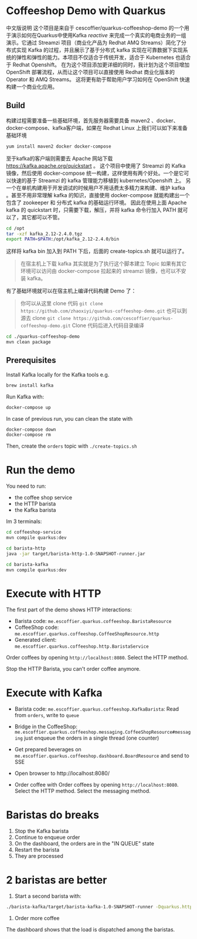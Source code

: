 # Coffeeshop Demo with Quarkus
中文版说明
这个项目是来自于 cescoffier/quarkus-coffeeshop-demo 的一个用于演示如何在Quarkus中使用Kafka _reactive_ 来完成一个真实的电商业务的一组演示。它通过 Streamzi 项目（商业化产品为 Redhat AMQ Streams）简化了分布式实现 Kafka 的过程，并且展示了基于分布式 kafka 实现在可靠数据下实现系统的弹性和弹性的能力。本项目不仅适合于传统开发，适合于 Kubernetes 也适合于 Redhat Openshift。 在为这个项目添加更详细的同时，我计划为这个项目增加 OpenShift 部署流程，从而让这个项目可以直接使用 Redhat 商业化版本的 Operator 和 AMQ Streams。 这将更有助于帮助用户学习如何在 OpenShift 快速构建一个商业化应用。

## Build
构建过程需要准备一些基础环境，首先服务器需要具备 maven2 、docker、docker-compose、kafka客户端，如果在 Redhat Linux 上我们可以如下来准备基础环境
```bash
yum install maven2 docker docker-compose
```
至于kafka的客户端则需要去 Apache 网站下载 https://kafka.apache.org/quickstart 。
这个项目中使用了 Streamzi 的 Kafka 镜像，然后使用 docker-compose 统一构建，这样使用有两个好处。一个是它可以快速的基于 Streamzi 的 kafka 管理能力移植到 kubernetes/Openshift 上。 另一个在单机构建用于开发调试的时候用户不用话费太多精力来构建、维护 kafka 。甚至不用非常理解 kafka 的知识，直接使用 docker-compose 就能构建出一个包含了 zookeeper 和 分布式 kafka 的基础运行环境。
因此在使用上面 Apache kafka 的 quickstart 时，只需要下载，解压，并将 kafka 命令行加入 PATH 就可以了，其它都可以不管。
```bash
cd /opt
tar -xzf kafka_2.12-2.4.0.tgz
export PATH=$PATH:/opt/kafka_2.12-2.4.0/bin
```
这样将 kafka bin 加入到 PATH 下后，后面的 create-topics.sh 就可以运行了。
> 在宿主机上下载 kafka 其实就是为了执行这个脚本建立 Topic 如果有其它环境可以访问由 docker-compose 拉起来的 streamzi 镜像，也可以不安装 kafka。

有了基础环境就可以在宿主机上编译代码构建 Demo 了：
> 你可以从这里 clone 代码 `git clone https://github.com/zhaoxiyi/quarkus-coffeeshop-demo.git` 也可以到源去 clone `git clone https://github.com/cescoffier/quarkus-coffeeshop-demo.git`
Clone 代码后进入代码目录编译
```bash
cd ./quarkus-coffeeshop-demo
mvn clean package
```

## Prerequisites

Install Kafka locally for the Kafka tools e.g.

```bash
brew install kafka
```

Run Kafka with:

```bash
docker-compose up
```

In case of previous run, you can clean the state with

```bash
docker-compose down
docker-compose rm
```

Then, create the `orders` topic with `./create-topics.sh`

# Run the demo

You need to run:

* the coffee shop service
* the HTTP barista
* the Kafka barista

Im 3 terminals: 

```bash
cd coffeeshop-service
mvn compile quarkus:dev
```

```bash
cd barista-http
java -jar target/barista-http-1.0-SNAPSHOT-runner.jar
```

```bash
cd barista-kafka
mvn compile quarkus:dev
```

# Execute with HTTP

The first part of the demo shows HTTP interactions:

* Barista code: `me.escoffier.quarkus.coffeeshop.BaristaResource`
* CoffeeShop code: `me.escoffier.quarkus.coffeeshop.CoffeeShopResource.http`
* Generated client: `me.escoffier.quarkus.coffeeshop.http.BaristaService`

Order coffees by opening `http://localhost:8080`. Select the HTTP method.

Stop the HTTP Barista, you can't order coffee anymore.

# Execute with Kafka

* Barista code: `me.escoffier.quarkus.coffeeshop.KafkaBarista`: Read from `orders`, write to `queue`
* Bridge in the CoffeeShop: `me.escoffier.quarkus.coffeeshop.messaging.CoffeeShopResource#messaging` just enqueue the orders in a single thread (one counter)
* Get prepared beverages on `me.escoffier.quarkus.coffeeshop.dashboard.BoardResource` and send to SSE

* Open browser to http://localhost:8080/
* Order coffee with Order coffees by opening `http://localhost:8080`. Select the HTTP method. Select the messaging method.

# Baristas do breaks

1. Stop the Kafka barista
1. Continue to enqueue order
1. On the dashboard, the orders are in the "IN QUEUE" state
1. Restart the barista
1. They are processed

# 2 baristas are better

1. Start a second barista with: 
```bash
./barista-kafka/target/barista-kafka-1.0-SNAPSHOT-runner -Dquarkus.http.port=9999
```
1. Order more coffee

The dashboard shows that the load is dispatched among the baristas.
